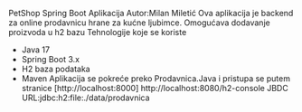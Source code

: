 PetShop Spring Boot Aplikacija
Autor:Milan Miletić
Ova aplikacija je backend za online prodavnicu hrane za kućne ljubimce. Omogućava dodavanje proizvoda u h2 bazu
Tehnologije koje se koriste
- Java 17
- Spring Boot 3.x
- H2 baza podataka
- Maven
Aplikacija se pokreće preko Prodavnica.Java i pristupa se putem stranice
[http://localhost:8000]
http://localhost:8080/h2-console
JBDC URL:jdbc:h2:file:./data/prodavnica
